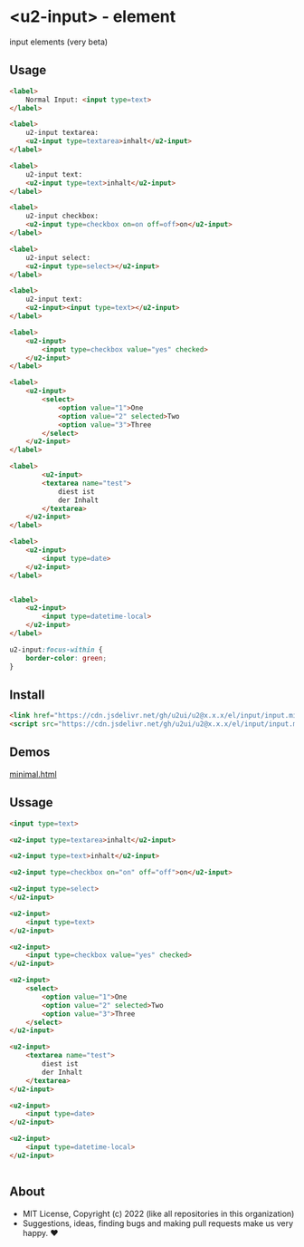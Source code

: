 # &lt;u2-input&gt; - element
input elements (very beta)

## Usage

```html
<label>
    Normal Input: <input type=text>
</label>

<label>
    u2-input textarea:
    <u2-input type=textarea>inhalt</u2-input>
</label>

<label>
    u2-input text:
    <u2-input type=text>inhalt</u2-input>
</label>

<label>
    u2-input checkbox:
    <u2-input type=checkbox on=on off=off>on</u2-input>
</label>

<label>
    u2-input select:
    <u2-input type=select></u2-input>
</label>

<label>
    u2-input text:
    <u2-input><input type=text></u2-input>
</label>

<label>
    <u2-input>
        <input type=checkbox value="yes" checked>
    </u2-input>
</label>

<label>
    <u2-input>
        <select>
            <option value="1">One
            <option value="2" selected>Two
            <option value="3">Three
        </select>
    </u2-input>
</label>

<label>
        <u2-input>
        <textarea name="test">
            diest ist
            der Inhalt
        </textarea>
    </u2-input>
</label>

<label>
    <u2-input>
        <input type=date>
    </u2-input>
</label>


<label>
    <u2-input>
        <input type=datetime-local>
    </u2-input>
</label>
```

```css
u2-input:focus-within {
    border-color: green;
}
```

## Install

```html
<link href="https://cdn.jsdelivr.net/gh/u2ui/u2@x.x.x/el/input/input.min.css" rel=stylesheet>
<script src="https://cdn.jsdelivr.net/gh/u2ui/u2@x.x.x/el/input/input.min.js" type=module></script>
```

## Demos

[minimal.html](http://gcdn.li/u2ui/u2@main/el/input/tests/minimal.html)  

## Ussage

```html
<input type=text>

<u2-input type=textarea>inhalt</u2-input>

<u2-input type=text>inhalt</u2-input>

<u2-input type=checkbox on="on" off="off">on</u2-input>

<u2-input type=select>
</u2-input>

<u2-input>
    <input type=text>
</u2-input>

<u2-input>
    <input type=checkbox value="yes" checked>
</u2-input>

<u2-input>
    <select>
        <option value="1">One
        <option value="2" selected>Two
        <option value="3">Three
    </select>
</u2-input>

<u2-input>
    <textarea name="test">
        diest ist
        der Inhalt
    </textarea>
</u2-input>

<u2-input>
    <input type=date>
</u2-input>

<u2-input>
    <input type=datetime-local>
</u2-input>
```

```css

```

## About

- MIT License, Copyright (c) 2022 <u2> (like all repositories in this organization) <br>
- Suggestions, ideas, finding bugs and making pull requests make us very happy. ♥

